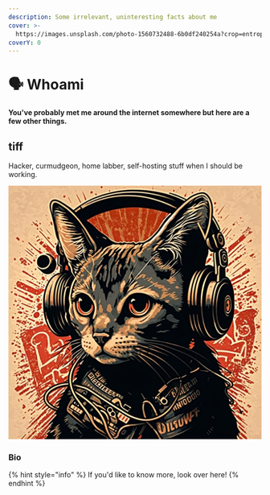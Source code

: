 ```yaml
---
description: Some irrelevant, uninteresting facts about me
cover: >-
  https://images.unsplash.com/photo-1560732488-6b0df240254a?crop=entropy&cs=srgb&fm=jpg&ixid=M3wxOTcwMjR8MHwxfHNlYXJjaHw1fHxzZXJ2ZXJ8ZW58MHx8fHwxNjk0MzIwODA2fDA&ixlib=rb-4.0.3&q=85
coverY: 0
---
```


# 🗣️ Whoami

**You've probably met me around the internet somewhere but here are a few other things.**

## tiff

Hacker, curmudgeon, home labber, self-hosting stuff when I should be working.

![Me, as I see it](../.gitbook/assets/11DE5F10-90E9-449C-83DB-E4AFF23CA3B1.JPG)

### Bio

{% hint style="info" %}
If you'd like to know more, look over here!&#x20;
{% endhint %}



